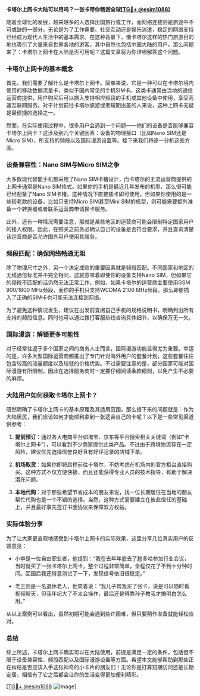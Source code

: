**卡塔尔上网卡大陆可以用吗？一张卡带你畅游全球[[TG💪+ @esim1088](https://t.me/s/esim1088)]**

随着全球化的发展，越来越多的人选择出国旅行或工作，而网络连接则是旅途中不可或缺的一部分。无论是为了工作需要、社交互动还是娱乐消遣，稳定的网络支持已经成为现代人生活中的基本需求。在这种背景下，像卡塔尔这样的热门旅游目的地也吸引了大量来自世界各地的游客，其中自然也包括中国大陆的用户。那么问题来了：卡塔尔上网卡在大陆是否可用呢？这篇文章将为你详细解答这个问题。

### 卡塔尔上网卡的基本概念

首先，我们需要了解什么是卡塔尔上网卡。简单来说，它是一种可以在卡塔尔境内使用的移动数据流量卡，类似于国内常见的手机SIM卡。这类卡通常由当地的通信运营商提供，用户购买后可以插入支持相应频段的手机或其他设备中使用，享受高速互联网服务。对于计划前往卡塔尔旅游或者短期出差的人来说，这种上网卡无疑是最便捷的选择之一。

然而，在实际使用过程中，很多用户会遇到一个问题——他们的设备是否能够兼容卡塔尔上网卡？这涉及到几个关键因素：设备的物理接口（比如Nano SIM还是Micro SIM）、所支持的频段以及国际漫游设置等。接下来我们将逐一分析这些方面。

### 设备兼容性：Nano SIM与Micro SIM之争

大多数现代智能手机都采用了Nano SIM卡槽设计，而卡塔尔的主流运营商提供的上网卡通常是Nano SIM格式。如果你的手机是最近几年发布的机型，那么很可能已经配备了Nano SIM卡槽，这种情况下直接插卡即可使用。但如果你使用的是一些较老款的设备，比如只支持Micro SIM甚至Mini SIM的机型，则可能需要额外准备一个转换器或者联系运营商申请换卡服务。

此外，还有一种情况需要注意，那就是某些地区的运营商可能会限制特定国家用户的接入权限。因此，在购买之前务必确认自己的设备是否符合要求，并且查询清楚该运营商是否允许国外用户使用其服务。

### 频段匹配：确保网络畅通无阻

除了物理尺寸之外，另一个决定成败的重要因素就是频段匹配。不同国家和地区的无线通信标准并不完全相同，这就意味着即使你的设备支持Nano SIM，但如果它的频段不匹配的话仍然无法正常工作。例如，如果卡塔尔的运营商主要使用GSM 900/1800 MHz频段，而你的手机只支持WCDMA 2100 MHz频段，那么即便插入了正确的SIM卡也可能无法连接到网络。

为了避免这种情况发生，建议在出发前查阅自己手机的规格说明书，明确列出所有支持的频段信息。同时也可以通过拨打客服热线咨询具体细节，以确保万无一失。

### 国际漫游：解锁更多可能性

对于经常往返于多个国家之间的商务人士而言，国际漫游功能显得尤为重要。幸运的是，许多大型国际运营商都推出了专门针对海外用户的套餐计划，这些套餐往往包含较高的流量额度以及较低的价格优势。不过需要注意的是，部分国家可能对国际漫游有所限制，因此在选择服务商时一定要仔细阅读条款细则，以免产生不必要的麻烦。

### 大陆用户如何获取卡塔尔上网卡？

既然明确了卡塔尔上网卡的基本原理及其适用范围，那么接下来的问题就是：作为大陆居民，我们应该如何才能顺利拿到一张适合自己的卡呢？以下是一些常见渠道供参考：

1. **提前预订**：通过各大电商平台如淘宝、京东等平台搜索相关关键词（例如“卡塔尔上网卡”），可以看到不少商家提供此类产品。不过由于跨境物流存在一定风险，建议优先选择信誉良好且有好评记录的店铺下单。
   
2. **机场取货**：如果你即将启程前往卡塔尔，不妨考虑在机场内的官方柜台直接购买。这种方式不仅方便快捷，而且还能获得专业人员的技术指导，有助于解决潜在问题。

3. **本地代购**：对于那些希望节省成本的朋友来说，找一位长期居住在当地的朋友帮忙代购也是一个不错的选择。当然，这种方式需要建立在彼此信任的基础上，并且最好事先签订书面协议来保障双方权益。

### 实际体验分享

为了让大家更直观地感受到卡塔尔上网卡的实际效果，这里分享几位真实用户的反馈意见：

- 小李是一位自由职业者，他提到：“我在去年年底去了趟多哈参加行业会议，当时就买了一张卡塔尔上网卡，整个过程非常简单，全程仅花了不到十分钟时间。回国后我还特意测试了一下，发现信号依旧很稳定。”
  
- 老王则是一名退休老人，他笑着说：“我儿子帮我买了张卡，说是可以随时看视频聊天，但我年纪大了不太会操作，最后还是得靠孙子教我才搞明白怎么用。”

从以上案例可以看出，虽然初期可能会遇到些许困难，但只要稍作准备就能轻松应对。

### 总结

综上所述，卡塔尔上网卡确实可以在大陆使用，前提是满足一定的条件，包括但不限于设备兼容性、频段匹配以及国际漫游设置等方面。希望本文能够帮助到那些正在纠结是否应该入手这张神奇的小卡片的朋友们！无论你是打算短期访问还是长期定居，相信有了它之后都会让你的生活变得更加便利精彩。

[[TG💪+ @esim1088](https://t.me/s/esim1088) ![Image](https://i.postimg.cc/4NQfJmqS/Snipaste-2025-05-13-00-14-12.png)]